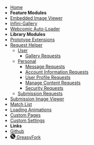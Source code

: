 - [Home](/)
- **Feature Modules**
- [Embedded Image Viewer](/FA-Embedded-Image-Viewer/README)
- [Infini-Gallery](/FA-Infini-Gallery/README)
- [Webcomic Auto-Loader](/FA-Webcomic-Auto-Loader/README)
- **Library Modules**
- [Prototype Extensions](/Furaffinity-Prototype-Extensions/README)
- [Request Helper](/Furaffinity-Request-Helper/README)
  - [User](/Furaffinity-Request-Helper/main/user)
    - [Gallery Requests](/Furaffinity-Request-Helper/main/user/gallery-requests)
  - [Personal](/Furaffinity-Request-Helper/main/personal)
    - [Message Requests](/Furaffinity-Request-Helper/main/personal/message)
    - [Account Information Requests](/Furaffinity-Request-Helper/main/personal/account)
    - [User Profile Requests](/Furaffinity-Request-Helper/main/personal/profile)
    - [Manage Content Requests](/Furaffinity-Request-Helper/main/personal/content)
    - [Security Requests](/Furaffinity-Request-Helper/main/personal/security)
  - [Submission Requests](/Furaffinity-Request-Helper/main/submissions)
- [Submission Image Viewer](/Furaffinity-Submission-Image-Viewer/README)
- [Match List](/Furaffinity-Match-List/README)
- [Loading Animations](/Furaffinity-Loading-Animations/README)
- [Custom Pages](/Furaffinity-Custom-Pages/README)
- [Custom Settings](/Furaffinity-Custom-Settings/README)
- **Links**
- [<i class="fa-brands fa-github"></i> Github](https://github.com/Midori-Dragon/furaffinity-features)
- [<img src="https://raw.githubusercontent.com/denilsonsa/denilsonsa.github.io/refs/heads/master/icons/GreasyFork.svg" style="width: 16px; margin: 0px;" /> GreasyFork](https://greasyfork.org/en/users/967324-midori-tsume)
